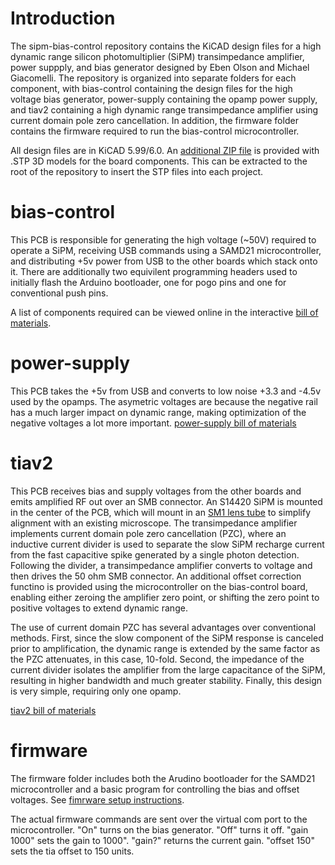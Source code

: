 # Introduction

The sipm-bias-control repository contains the KiCAD design files for a high dynamic range silicon photomultiplier (SiPM) transimpedance amplifier, power suppply, and bias generator designed by Eben Olson and Michael Giacomelli.  The repository is organized into separate folders for each component, with bias-control containing the design files for the high voltage bias generator, power-supply containing the opamp power supply, and tiav2 containing a high dynamic range transimpedance amplifier using current domain pole zero cancellation.  In addition, the firmware folder contains the firmware required to run the bias-control microcontroller.  

All design files are in KiCAD 5.99/6.0. An [additional ZIP file](https://github.com/OpenSiPM/sipm-bias-control/blob/master/STEP.zip) is provided with .STP 3D models for the board components.  This can be extracted to the root of the repository to insert the STP files into each project.

# bias-control

This PCB is responsible for generating the high voltage (~50V) required to operate a SiPM, receiving USB commands using a SAMD21 microcontroller, and distributing +5v power from USB to the other boards which stack onto it. There are additionally two equivilent programming headers used to initially flash the Arduino bootloader, one for pogo pins and one for conventional push pins.

A list of components required can be viewed online in the interactive [bill of materials](http://htmlpreview.github.io/?https://github.com/OpenSiPM/sipm-bias-control/blob/master/bias-control/kicad/bom/ibom.html).

# power-supply

This PCB takes the +5v from USB and converts to low noise +3.3 and -4.5v used by the opamps.  The asymetric voltages are because the negative rail has a much larger impact on dynamic range, making optimization of the negative voltages a lot more important. [power-supply bill of materials](http://htmlpreview.github.io/?https://github.com/OpenSiPM/sipm-bias-control/blob/master/power-supply/kicad/bom/ibom.html)

# tiav2

This PCB receives bias and supply voltages from the other boards and emits amplified RF out over an SMB connector.  An S14420 SiPM is mounted in the center of the PCB, which will mount in an [SM1 lens tube](https://www.thorlabs.com/newgrouppage9.cfm?objectgroup_id=3307) to simplify alignment with an existing microscope.  The transimpedance amplifier implements current domain pole zero cancellation (PZC), where an inductive current divider is used to separate the slow SiPM recharge current from the fast capacitive spike generated by a single photon detection.  Following the divider, a transimpedance amplifier converts to voltage and then drives the 50 ohm SMB connector. An additional offset correction functino is provided using the microcontroller on the bias-control board, enabling either zeroing the amplifier zero point, or shifting the zero point to positive voltages to extend dynamic range.    

The use of current domain PZC has several advantages over conventional methods.  First, since the slow component of the SiPM response is canceled prior to amplification, the dynamic range is extended by the same factor as the PZC attenuates, in this case, 10-fold.  Second, the impedance of the current divider isolates the amplifier from the large capacitance of the SiPM, resulting in higher bandwidth and much greater stability.  Finally, this design is very simple, requiring only one opamp.  

[tiav2 bill of materials](http://htmlpreview.github.io/?https://github.com/OpenSiPM/sipm-bias-control/blob/master/tiav2/kicad/bom/ibom.html)

# firmware

The firmware folder includes both the Arudino bootloader for the SAMD21 microcontroller and a basic program for controlling the bias and offset voltages.  See [fimrware setup instructions](https://github.com/OpenSiPM/sipm-bias-control/wiki/Setting-up-development-tools-and-flashing-firmware).  

The actual firmware commands are sent over the virtual com port to the microcontroller.  "On" turns on the bias generator.  "Off" turns it off.  "gain 1000" sets the gain to 1000".  "gain?" returns the current gain.  "offset 150" sets the tia offset to 150 units.  


